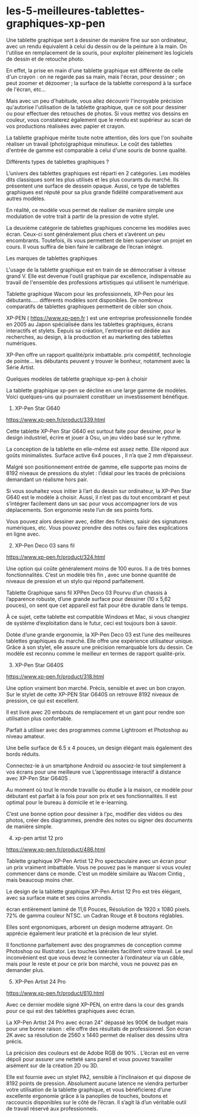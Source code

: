 # les-5-meilleures-tablettes-graphiques-xp-pen

Une tablette graphique sert à dessiner de manière fine sur son ordinateur, avec un rendu équivalent à celui du dessin ou de la peinture à la main. On l'utilise en remplacement de la souris, pour exploiter pleinement les logiciels de dessin et de retouche photo. 

En effet, la prise en main d'une tablette graphique est différente de celle d'un crayon : on ne regarde pas sa main, mais l'écran, pour dessiner ; on peut zoomer et dézoomer ; la surface de la tablette correspond à la surface de l'écran, etc... 

Mais avec un peu d'habitude, vous allez découvrir l'incroyable précision qu'autorise l'utilisation de la tablette graphique, que ce soit pour dessiner ou pour effectuer des retouches de photos. Si vous mettez vos dessins en couleur, vous constaterez également que le rendu est supérieur au scan de vos productions réalisées avec papier et crayon. 

La tablette graphique mérite toute notre attention, dès lors que l'on souhaite réaliser un travail (photo)graphique minutieux. Le coût des tablettes d'entrée de gamme est comparable à celui d'une souris de bonne qualité. 

Différents types de tablettes graphiques ?

L’univers des tablettes graphiques est réparti en 2 catégories. Les modèles dits classiques sont les plus utilisés et les plus courants du marché. Ils présentent une surface de dessein opaque. Aussi, ce type de tablettes graphiques est réputé pour sa plus grande fidélité comparativement aux autres modèles.

En réalité, ce modèle vous permet de réaliser de manière simple une modulation de votre trait à partir de la pression de votre stylet. 

La deuxième catégorie de tablettes graphiques concerne les modèles avec écran. Ceux-ci sont généralement plus chers et s’avèrent un peu encombrants. Toutefois, ils vous permettent de bien superviser un projet en cours. Il vous suffira de bien faire le calibrage de l’écran intégré. 

Les marques de tablettes graphiques

L'usage de la tablette graphique est en train de se démocratiser à vitesse grand V. Elle est devenue l'outil graphique par excellence, indispensable au travail de l'ensemble des professions artistiques qui utilisent le numérique. 

Tablette graphique Wacom pour les professionnels, XP-Pen pour les débutants..... différents modèles sont disponibles. De nombreux comparatifs de tablettes graphiques permettent de cibler son choix.

XP-PEN ( https://www.xp-pen.fr ) est une entreprise professionnelle fondée en 2005 au Japon spécialisée dans les tablettes graphiques, écrans interactifs et stylets. Eepuis sa création, l'entreprise est dédiée aux recherches, au design, à la production et au marketing des tablettes numériques.

XP-Pen offre un rapport qualité/prix imbattable. prix compétitif, technologie de pointe… les débutants peuvent y trouver le bonheur, notamment avec la Série Artist.

Quelques modèles de tablette graphique xp-pen à choisir


La tablette graphique xp-pen se décline en une large gamme de modèles. Voici quelques-uns qui pourraient constituer un investissement bénéfique.

1. XP-Pen Star G640

https://www.xp-pen.fr/product/339.html

Cette tablette XP-Pen Star G640 est surtout faite pour dessiner, pour le design industriel, écrire et jouer à Osu, un jeu vidéo basé sur le rythme.

La conception de la tablette en elle-même est assez nette. Elle répond aux goûts minimalistes.  Surface active 6x4 pouces , Il n’a que 2 mm d’épaisseur. 

Malgré son positionnement entrée de gamme, elle supporte pas moins de 8192 niveaux de pressions du stylet : l’idéal pour les tracés de précisions demandant un réalisme hors pair.

Si vous souhaitez vous initier à l’art du dessin sur ordinateur, la XP-Pen Star G640 est le modèle à choisir. Aussi, il n’est pas du tout encombrant et peut s’intégrer facilement dans un sac pour vous accompagner lors de vos déplacements. Son ergonomie reste l’un de ses points forts.

Vous pouvez alors dessiner avec, éditer des fichiers, saisir des signatures numériques, etc. Vous pouvez prendre des notes ou faire des explications en ligne avec.

2. XP-Pen Deco 03 sans fil

https://www.xp-pen.fr/product/324.html

Une option qui coûte généralement moins de 100 euros. Il a de très bonnes fonctionnalités. C’est un modèle très fin , avec une bonne quantité de niveaux de pression et un stylo qui répond parfaitement.

Tablette Graphique sans fil XPPen Deco 03  Pourvu d’un chassis à l’apparence robuste, d’une grande surface pour dessiner (10 x 5,62 pouces), on sent que cet appareil est fait pour être durable dans le temps.

À ce sujet, cette tablette est compatible Windows et Mac, si vous changiez de système d’exploitation dans le futur, ceci est toujours bon à savoir.

Dotée d’une grande ergonomie, la XP-Pen Deco 03 est l’une des meilleures tablettes graphiques du marché. Elle offre une expérience utilisateur unique. Grâce à son stylet, elle assure une précision remarquable lors du dessin. Ce modèle est reconnu comme le meilleur en termes de rapport qualité-prix.

3. XP-Pen Star G640S

https://www.xp-pen.fr/product/318.html

Une option vraiment bon marché. Précis, sensible et avec un bon crayon. Sur le stylet de cette XP-PEN Star G640S  on retrouve 8192 niveaux de pression, ce qui est excellent.

 Il est livré avec 20 embouts de remplacement et un gant pour rendre son utilisation plus confortable.

Parfait à utiliser avec des programmes comme Lightroom et Photoshop au niveau amateur.

Une belle surface de 6.5 x 4 pouces, un design élégant mais également des bords réduits.

Connectez-le à un smartphone Android ou associez-le tout simplement à vos écrans pour une meilleure vue L’apprentissage interactif à distance avec XP-Pen Star G640S .

Au moment où tout le monde travaille ou étudie à la maison, ce modèle pour débutant est parfait à la fois pour son prix et ses fonctionnalités. Il est optimal pour le bureau à domicile et le e-learning.

C’est une bonne option pour dessiner à l’pc, modifier des vidéos ou des photos, créer des diagrammes, prendre des notes ou signer des documents de manière simple.

4. xp-pen artist 12 pro

https://www.xp-pen.fr/product/486.html

Tablette graphique XP-Pen Artist 12 Pro spectaculaire avec un écran pour un prix vraiment imbattable. Vous ne pouvez pas le manquer si vous voulez commencer dans ce monde. C’est un modèle similaire au Wacom Cintiq , mais beaucoup moins cher.

Le design de la tablette graphique XP-Pen Artist 12 Pro  est très élégant, avec sa surface mate et ses coins arrondis.

écran entièrement laminé de 11,6 Pouces, Résolution de 1920 x 1080 pixels. 72% de gamma couleur NTSC. un Cadran Rouge et 8 boutons réglables.

Elles sont ergonomiques, arborent un design moderne attrayant. On apprécie également leur praticité et la précision de leur stylet.

Il fonctionne parfaitement avec des programmes de conception comme Photoshop ou Illustrator. Les touches latérales facilitent votre travail. Le seul inconvénient est que vous devez le connecter à l’ordinateur via un câble, mais pour le reste et pour ce prix bon marché, vous ne pouvez pas en demander plus.


5. XP-Pen Artist 24 Pro

https://www.xp-pen.fr/product/610.html

Avec ce dernier modèle signé XP-PEN, on entre dans la cour des grands pour ce qui est des tablettes graphiques avec écran. 

La XP-Pen Artist 24 Pro avec écran 24” dépassé les 900€ de budget mais pour une bonne raison : elle offre des résultats de professionnel. Son écran 2K avec sa résolution de 2560 x 1440 permet de réaliser des dessins ultra précis. 

La précision des couleurs est de Adobe RGB de 90% . L’écran est en verre dépoli pour assurer une netteté sans pareil et vous pouvez travailler aisément sur de la création 2D ou 3D.

 Elle est fournie avec un stylet PA2, sensible à l’inclinaison et qui dispose de 8192 points de pression. Absolument aucune latence ne viendra perturber votre utilisation de la tablette graphique, et vous bénéficierez d’une excellente ergonomie grâce à la panoplies de touches, boutons et raccourcis disponibles sur le côté de l’écran. Il s’agit là d’un véritable outil de travail réservé aux professionnels.
